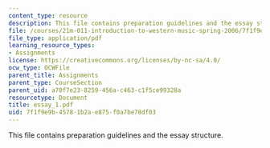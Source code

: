 ```yaml
---
content_type: resource
description: This file contains preparation guidelines and the essay structure.
file: /courses/21m-011-introduction-to-western-music-spring-2006/7f1f9e9b45781b2ae875f0a7be78df03_essay_1.pdf
file_type: application/pdf
learning_resource_types:
- Assignments
license: https://creativecommons.org/licenses/by-nc-sa/4.0/
ocw_type: OCWFile
parent_title: Assignments
parent_type: CourseSection
parent_uid: a70f7e23-8259-456a-c463-c1f5ce99328a
resourcetype: Document
title: essay_1.pdf
uid: 7f1f9e9b-4578-1b2a-e875-f0a7be78df03
---
```

This file contains preparation guidelines and the essay structure.
